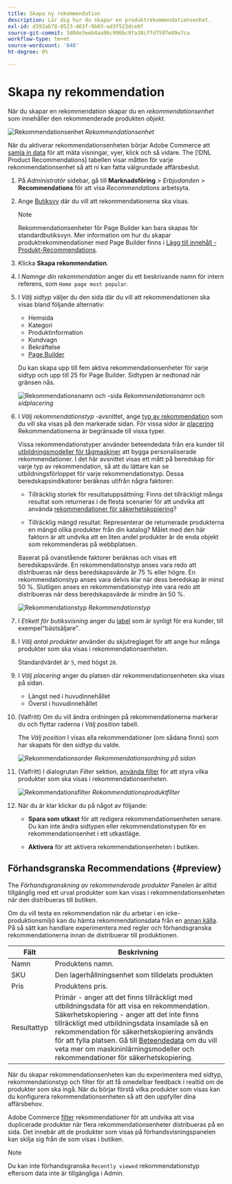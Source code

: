 ```yaml
---
title: Skapa ny rekommendation
description: Lär dig hur du skapar en produktrekommendationsenhet.
exl-id: d393ab78-0523-463f-9b03-ad3f523dce0f
source-git-commit: 3d0de3eeb4aa96c996bc9fa38cffd7597e89e7ca
workflow-type: tm+mt
source-wordcount: '848'
ht-degree: 0%

---
```


# Skapa ny rekommendation

När du skapar en rekommendation skapar du en _rekommendationsenhet_ som innehåller den rekommenderade produkten _objekt_.

![Rekommendationsenhet](assets/unit.png)
_Rekommendationsenhet_

När du aktiverar rekommendationsenheten börjar Adobe Commerce att [samla in data](workspace.md) för att mäta visningar, vyer, klick och så vidare. The [!DNL Product Recommendations] tabellen visar måtten för varje rekommendationsenhet så att ni kan fatta välgrundade affärsbeslut.

1. På _Administratör_ sidebar, gå till **Marknadsföring** > _Erbjudanden_ > **Recommendations** för att visa _Recommendations_ arbetsyta.

1. Ange [Butiksvy](https://experienceleague.adobe.com/docs/commerce-admin/start/setup/websites-stores-views.html#scope-settings) där du vill att rekommendationerna ska visas.

   >[!NOTE]
   >
   > Rekommendationsenheter för Page Builder kan bara skapas för standardbutiksvyn. Mer information om hur du skapar produktrekommendationer med Page Builder finns i [Lägg till innehåll - Produkt-Recommendations](https://experienceleague.adobe.com/docs/commerce-admin/page-builder/add-content/recommendations.html).

1. Klicka **Skapa rekommendation**.

1. I _Namnge din rekommendation_ anger du ett beskrivande namn för intern referens, som `Home page most popular`.

1. I _Välj sidtyp_ väljer du den sida där du vill att rekommendationen ska visas bland följande alternativ:

   - Hemsida
   - Kategori
   - Produktinformation
   - Kundvagn
   - Bekräftelse
   - [Page Builder](https://experienceleague.adobe.com/docs/commerce-admin/page-builder/add-content/recommendations.html)

   Du kan skapa upp till fem aktiva rekommendationsenheter för varje sidtyp och upp till 25 för Page Builder. Sidtypen är nedtonad när gränsen nås.

   ![Rekommendationsnamn och -sida](assets/create-recommendation.png)
   _Rekommendationsnamn och sidplacering_

1. I _Välj rekommendationstyp_ -avsnittet, ange [typ av rekommendation](type.md) som du vill ska visas på den markerade sidan. För vissa sidor är [placering](placement.md) Rekommendationerna är begränsade till vissa typer.

   Vissa rekommendationstyper använder beteendedata från era kunder till [utbildningsmodeller för tågmaskiner](behavioral-data.md) att bygga personaliserade rekommendationer. I det här avsnittet visas ett mått på beredskap för varje typ av rekommendation, så att du lättare kan se utbildningsförloppet för varje rekommendationstyp. Dessa beredskapsindikatorer beräknas utifrån några faktorer:

   - Tillräcklig storlek för resultatuppsättning: Finns det tillräckligt många resultat som returneras i de flesta scenarier för att undvika att använda [rekommendationer för säkerhetskopiering](behavioral-data.md#backuprecs)?

   - Tillräcklig mängd resultat: Representerar de returnerade produkterna en mängd olika produkter från din katalog? Målet med den här faktorn är att undvika att en liten andel produkter är de enda objekt som rekommenderas på webbplatsen.

   Baserat på ovanstående faktorer beräknas och visas ett beredskapsvärde. En rekommendationstyp anses vara redo att distribueras när dess beredskapsvärde är 75 % eller högre. En rekommendationstyp anses vara delvis klar när dess beredskap är minst 50 %. Slutligen anses en rekommendationstyp inte vara redo att distribueras när dess beredskapsvärde är mindre än 50 %.

   ![Rekommendationstyp](assets/create-recommendation-select-type.png)
   _Rekommendationstyp_

1. I _Etikett för butiksvisning_ anger du [label](placement.md#recommendation-labels) som är synligt för era kunder, till exempel&quot;bästsäljare&quot;.

1. I _Välj antal produkter_ använder du skjutreglaget för att ange hur många produkter som ska visas i rekommendationsenheten.

   Standardvärdet är `5`, med högst `20`.

1. I _Välj placering_ anger du platsen där rekommendationsenheten ska visas på sidan.

   - Längst ned i huvudinnehållet
   - Överst i huvudinnehållet

1. (Valfritt) Om du vill ändra ordningen på rekommendationerna markerar du och flyttar raderna i _Välj position_ tabell.

   The _Välj position_ I visas alla rekommendationer (om sådana finns) som har skapats för den sidtyp du valde.

   ![Rekommendationsorder](assets/create-recommendation-select-placement.png)
   _Rekommendationsordning på sidan_

1. (Valfritt) I dialogrutan _Filter_ sektion, [använda filter](filters.md) för att styra vilka produkter som ska visas i rekommendationsenheten.

   ![Rekommendationsfilter](assets/create-recommendation-filter-products.png)
   _Rekommendationsproduktfilter_

1. När du är klar klickar du på något av följande:

   - **Spara som utkast** för att redigera rekommendationsenheten senare. Du kan inte ändra sidtypen eller rekommendationstypen för en rekommendationsenhet i ett utkastläge.

   - **Aktivera** för att aktivera rekommendationsenheten i butiken.

## Förhandsgranska Recommendations {#preview}

The _Förhandsgranskning av rekommenderade produkter_ Panelen är alltid tillgänglig med ett urval produkter som kan visas i rekommendationsenheten när den distribueras till butiken.

Om du vill testa en rekommendation när du arbetar i en icke-produktionsmiljö kan du hämta rekommendationsdata från en [annan källa](settings.md). På så sätt kan handlare experimentera med regler och förhandsgranska rekommendationerna innan de distribuerar till produktionen.

| Fält | Beskrivning |
|---|---|
| Namn | Produktens namn. |
| SKU | Den lagerhållningsenhet som tilldelats produkten |
| Pris | Produktens pris. |
| Resultattyp | Primär - anger att det finns tillräckligt med utbildningsdata för att visa en rekommendation.<br />Säkerhetskopiering - anger att det inte finns tillräckligt med utbildningsdata insamlade så en rekommendation för säkerhetskopiering används för att fylla platsen. Gå till [Beteendedata](behavioral-data.md) om du vill veta mer om maskininlärningsmodeller och rekommendationer för säkerhetskopiering. |

När du skapar rekommendationsenheten kan du experimentera med sidtyp, rekommendationstyp och filter för att få omedelbar feedback i realtid om de produkter som ska ingå. När du börjar förstå vilka produkter som visas kan du konfigurera rekommendationsenheten så att den uppfyller dina affärsbehov.

Adobe Commerce [filter](filters.md) rekommendationer för att undvika att visa duplicerade produkter när flera rekommendationsenheter distribueras på en sida. Det innebär att de produkter som visas på förhandsvisningspanelen kan skilja sig från de som visas i butiken.

>[!NOTE]
>
> Du kan inte förhandsgranska `Recently viewed` rekommendationstyp eftersom data inte är tillgängliga i Admin.
